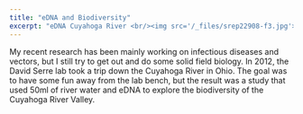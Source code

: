 ```yaml
---
title: "eDNA and Biodiversity"
excerpt: "eDNA Cuyahoga River <br/><img src='/_files/srep22908-f3.jpg'>"
---
```

My recent research has been mainly working on infectious diseases and vectors, but I still try to get out and do some solid field biology. In 2012, the David Serre lab took a trip down the Cuyahoga River in Ohio. The goal was to have some fun away from the lab bench, but the result was a study that used 50ml of river water and eDNA to explore the biodiversity of the Cuyahoga River Valley.
